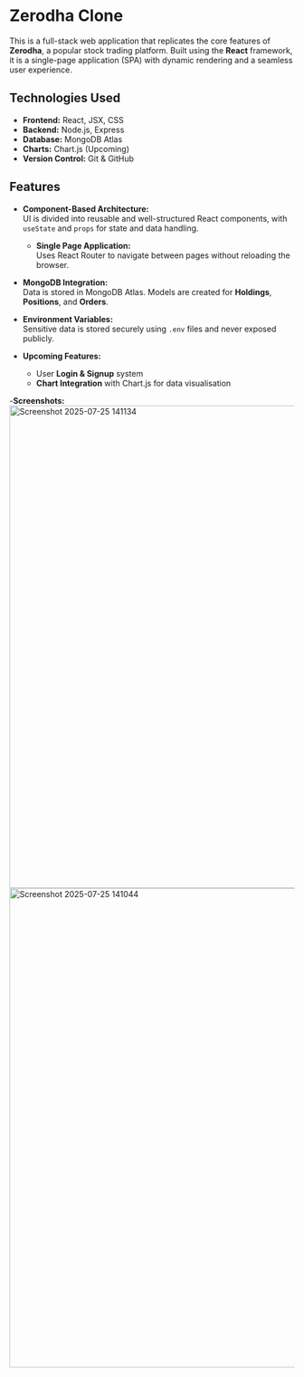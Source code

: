 # Zerodha Clone

This is a full-stack web application that replicates the core features of **Zerodha**, a popular stock trading platform. Built using the **React** framework, it is a single-page application (SPA) with dynamic rendering and a seamless user experience.

## Technologies Used

- **Frontend:** React, JSX, CSS
- **Backend:** Node.js, Express
- **Database:** MongoDB Atlas
- **Charts:** Chart.js (Upcoming)
- **Version Control:** Git & GitHub

## Features

- **Component-Based Architecture:**  
  UI is divided into reusable and well-structured React components, with `useState` and `props` for state and data handling.

  - **Single Page Application:**  
  Uses React Router to navigate between pages without reloading the browser.

- **MongoDB Integration:**  
  Data is stored in MongoDB Atlas. Models are created for **Holdings**, **Positions**, and **Orders**.

- **Environment Variables:**  
  Sensitive data is stored securely using `.env` files and never exposed publicly.

- **Upcoming Features:**  
  - User **Login & Signup** system  
  - **Chart Integration** with Chart.js for data visualisation

-**Screenshots:**
<img width="1920" height="853" alt="Screenshot 2025-07-25 141134" src="https://github.com/user-attachments/assets/1269dcf2-a750-486b-9754-8e90606672a5" />
<img width="1901" height="847" alt="Screenshot 2025-07-25 141044" src="https://github.com/user-attachments/assets/924f3062-4f98-443b-b472-6dad4834ec40" />


